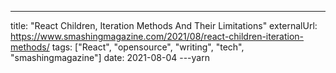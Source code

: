 ---
title: "React Children, Iteration Methods And Their Limitations"
externalUrl: https://www.smashingmagazine.com/2021/08/react-children-iteration-methods/
tags: ["React", "opensource", "writing", "tech", "smashingmagazine"]
date: 2021-08-04
---yarn 